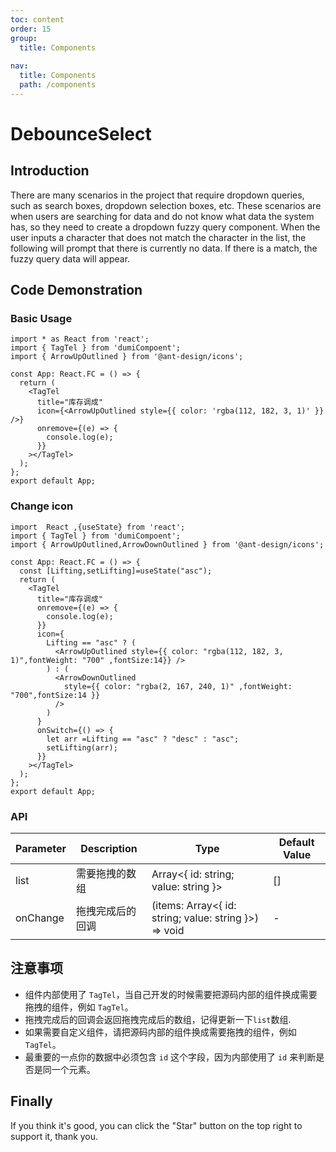 ```yaml
---
toc: content
order: 15
group:
  title: Components
  
nav:
  title: Components
  path: /components
---
```


# DebounceSelect

## Introduction

There are many scenarios in the project that require dropdown queries, such as search boxes, dropdown selection boxes, etc. These scenarios are when users are searching for data and do not know what data the system has, so they need to create a dropdown fuzzy query component. When the user inputs a character that does not match the character in the list, the following will prompt that there is currently no data. If there is a match, the fuzzy query data will appear.

## Code Demonstration

### Basic Usage

```tsx
import * as React from 'react';
import { TagTel } from 'dumiCompoent';
import { ArrowUpOutlined } from '@ant-design/icons';

const App: React.FC = () => {
  return (
    <TagTel
      title="库存调成"
      icon={<ArrowUpOutlined style={{ color: 'rgba(112, 182, 3, 1)' }} />}
      onremove={(e) => {
        console.log(e);
      }}
    ></TagTel>
  );
};
export default App;
```
### Change icon
```tsx
import  React ,{useState} from 'react';
import { TagTel } from 'dumiCompoent';
import { ArrowUpOutlined,ArrowDownOutlined } from '@ant-design/icons';

const App: React.FC = () => {
  const [Lifting,setLifting]=useState("asc");
  return (
    <TagTel
      title="库存调成"
      onremove={(e) => {
        console.log(e);
      }}
      icon={
        Lifting == "asc" ? (
          <ArrowUpOutlined style={{ color: "rgba(112, 182, 3, 1)",fontWeight: "700" ,fontSize:14}} />
        ) : (
          <ArrowDownOutlined
            style={{ color: "rgba(2, 167, 240, 1)" ,fontWeight: "700",fontSize:14 }}
          />
        )
      }
      onSwitch={() => {
        let arr =Lifting == "asc" ? "desc" : "asc";
        setLifting(arr);
      }}
    ></TagTel>
  );
};
export default App;
```
### API

| Parameter | Description | Type | Default Value |
| --- | --- | --- | --- |
| list     | 需要拖拽的数组 | Array<{ id: string; value: string }> | []     |
| onChange | 拖拽完成后的回调 | (items: Array<{ id: string; value: string }>) => void | -      |

## 注意事项

- 组件内部使用了 `TagTel`，当自己开发的时候需要把源码内部的组件换成需要拖拽的组件，例如 `TagTel`。
- 拖拽完成后的回调会返回拖拽完成后的数组，记得更新一下`list`数组.
- 如果需要自定义组件，请把源码内部的组件换成需要拖拽的组件，例如 `TagTel`。
- 最重要的一点你的数据中必须包含 `id` 这个字段，因为内部使用了 `id` 来判断是否是同一个元素。
## Finally

If you think it's good, you can click the "Star" button on the top right to support it, thank you.
